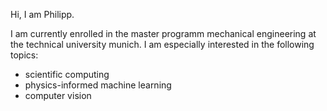 Hi, I am Philipp.

I am currently enrolled in the master programm mechanical engineering at the technical university munich. 
I am especially interested in the following topics:

- scientific computing
- physics-informed machine learning
- computer vision

